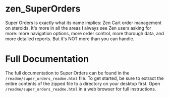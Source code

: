 zen_SuperOrders
===============

Super Orders is exactly what its name implies: Zen Cart order management on steroids.  It's more in all the areas I always see Zen users asking for more: more navigation options, more order control, more thorough data, and more detailed reports. But it's NOT more than you can handle.

Full Documentation
==================

The full documentation to Super Orders can be found in the `/readme/super_orders_readme.html` file. To get started, be sure to extract the entire contents of the zipped file to a directory on your desktop first. Open `/readme/super_orders_readme.html` in a web browser for full instructions.
